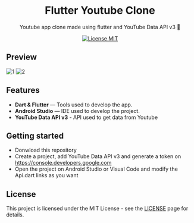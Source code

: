 <h1 align="center">
<br>
Flutter Youtube Clone
</h1>

<p align="center">Youtube app clone made using flutter and YouTube Data API v3 📱</p>

<p align="center">
  <a href="https://opensource.org/licenses/MIT">
    <img src="https://img.shields.io/badge/License-MIT-blue.svg" alt="License MIT">
  </a>
 <br>
</p>


## Preview
![1](https://user-images.githubusercontent.com/65514572/104371816-99946e00-54fe-11eb-9106-47bb4e180c0e.jpg) ![2](https://user-images.githubusercontent.com/65514572/104371844-9bf6c800-54fe-11eb-9099-ea198a0c88f6.jpg)

## Features
[//]: # (Add the features of your project here:)

- **Dart & Flutter** — Tools used to develop the app.
- **Android Studio** — IDE used to develop the project.
- **YouTube Data API v3** - API used to get data from  Youtube


## Getting started

- Donwload this repository
- Create a project, add YouTube Data API v3 and generate a token on https://console.developers.google.com
- Open the project on Android Studio or Visual Code and modify the Api.dart links as you want


## License

This project is licensed under the MIT License - see the [LICENSE](https://opensource.org/licenses/MIT) page for details.
